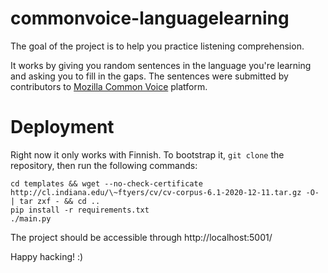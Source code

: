 # commonvoice-languagelearning

The goal of the project is to help you practice listening comprehension.

It works by giving you random sentences in the language you're learning and
asking you to fill in the gaps. The sentences were submitted by contributors
to [Mozilla Common Voice](https://commonvoice.mozilla.org/) platform.

# Deployment

Right now it only works with Finnish. To bootstrap it, `git clone`
the repository, then run the following commands:

```
cd templates && wget --no-check-certificate http://cl.indiana.edu/\~ftyers/cv/cv-corpus-6.1-2020-12-11.tar.gz -O- | tar zxf - && cd ..
pip install -r requirements.txt
./main.py
```

The project should be accessible through http://localhost:5001/

Happy hacking! :)

